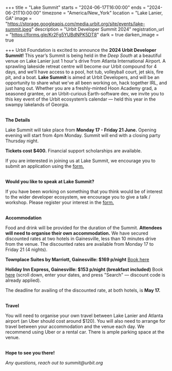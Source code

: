 +++
title = "Lake Summit"
starts = "2024-06-17T16:00:00"
ends = "2024-06-21T10:00:00"
timezone = "America/New_York"
location = "Lake Lanier, GA"
image = "https://storage.googleapis.com/media.urbit.org/site/events/lake-summit.jpeg"
description = "Urbit Developer Summit 2024"
registration_url = "https://forms.gle/Kr2Fg5YUBdNPK5DT8"
dark = true
darken_image = true



+++
Urbit Foundation is excited to announce the **2024 Urbit Developer Summit!** This year’s Summit is being held in the _Deep South_ at a beautiful venue on Lake Lanier just 1 hour's drive from Atlanta International Airport. A sprawling lakeside retreat centre will become our Urbit compound for 4 days, and we’ll have access to a pool, hot tub, volleyball court, jet skis, fire pit, and a boat. **Lake Summit** is aimed at Urbit Developers, and will be an opportunity to share what we've all been working on, hack together IRL, and just hang out. Whether you are a freshly-minted Hoon Academy grad, a seasoned grantee, or an Urbit-curious Earth-software dev, we invite you to this key event of the Urbit ecosystem’s calendar — held this year in the swampy lakelands of Georgia.
<br/><br/>

__The Details__

Lake Summit will take place from **Monday 17 - Friday 21 June.** Opening evening will start from 4pm Monday. Summit will end with a closing party Thursday night.

**Tickets cost $400.** Financial support scholarships are available.

If you are interested in joining us at Lake Summit, we encourage you to submit an application using the [form.](https://forms.gle/Kr2Fg5YUBdNPK5DT8)
<br/><br/>

__Would you like to speak at Lake Summit?__

If you have been working on something that you think would be of interest to the wider developer ecosystem, we encourage you to give a talk / workshop. Please register your interest in the [form.](https://forms.gle/Kr2Fg5YUBdNPK5DT8)
<br/><br/>

__Accommodation__

Food and drink will be provided for the duration of the Summit. **Attendees will need to organise their own accommodation.** We have secured discounted rates at two hotels in Gainesville, less than 10 minutes drive from the venue. The discounted rates are available from Monday 17 to Friday 21 (4 nights).


**Townplace Suites by Marriott, Gainesville: $169 p/night**
[Book here](https://www.marriott.com/events/start.mi?id=1713457693767&key=GRP)


**Holiday Inn Express, Gainesville: $153 p/night (breakfast included)**
Book [here](https://www.hiexpress.com/redirect?path=hd&brandCode=EX&localeCode=en&regionCode=1&hotelCode=GVLGV&_PMID=99801505&GPC=UGC&cn=no&viewfullsite=true) (scroll down, enter your dates, and press "Search" — discount code is already applied).


The deadline for availing of the discounted rate, at both hotels, is **May 17.** 
<br/><br/>

__Travel__

You will need to organise your own travel between Lake Lanier and Atlanta airport (an Uber should cost around $120). You will also need to arrange for travel between your accommodation and the venue each day. We recommend using Uber or a rental car. There is ample parking space at the venue. 
<br/><br/>

__Hope to see you there!__

_Any questions, reach out to summit@urbit.org_
